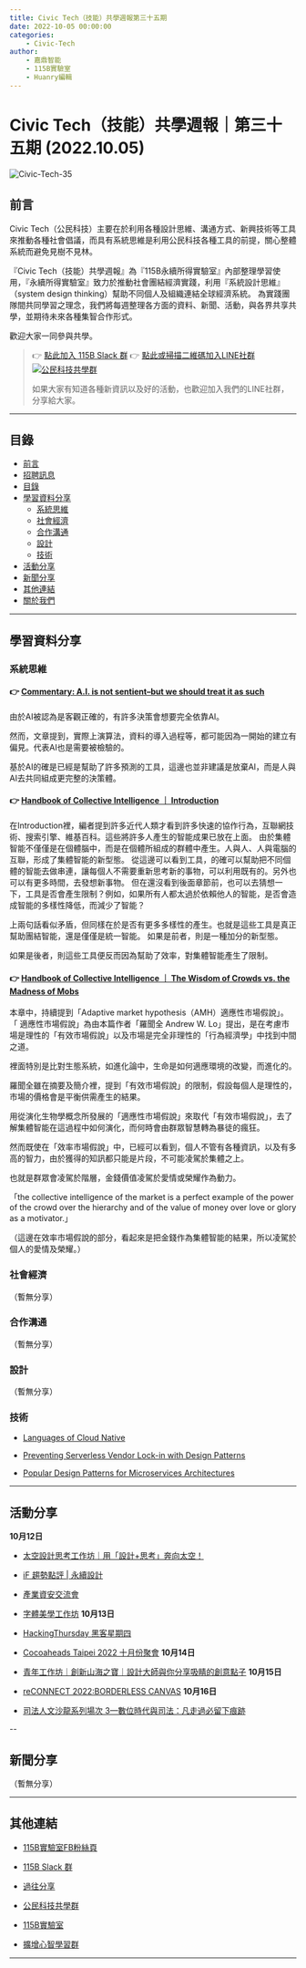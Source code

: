 ```yaml
---
title: Civic Tech（技能）共學週報第三十五期
date: 2022-10-05 00:00:00
categories:
	- Civic-Tech
author:
	- 嘉鼎智能
	- 115B實驗室
	- Huanry編輯
---
```

# Civic Tech（技能）共學週報｜第三十五期 (2022.10.05)

![Civic-Tech-35](/img/ct/35.png)

## 前言

Civic Tech（公民科技）主要在於利用各種設計思維、溝通方式、新興技術等工具來推動各種社會倡議，而具有系統思維是利用公民科技各種工具的前提，關心整體系統而避免見樹不見林。

『Civic Tech（技能）共學週報』為『115B永續所得實驗室』內部整理學習使用，『永續所得實驗室』致力於推動社會團結經濟實踐，利用『系統設計思維』（system design thinking）幫助不同個人及組織連結全球經濟系統。
為實踐團隊間共同學習之理念，我們將每週整理各方面的資料、新聞、活動，與各界共享共學，並期待未來各種集智合作形式。

歡迎大家一同參與共學。

>👉  [點此加入 115B Slack 群](https://bit.ly/Slack115b)
>👉  [點此或掃描二維碼加入LINE社群](https://line.me/ti/g2/Dj4AkbdDsY6o4D_CdDUB6Q)
>[![公民科技共學群](/img/產品共學群.jpg)](https://line.me/ti/g2/Dj4AkbdDsY6o4D_CdDUB6Q)
>
>如果大家有知道各種新資訊以及好的活動，也歡迎加入我們的LINE社群，分享給大家。


---
## 目錄
- [前言](#前言)
- [招聘訊息](#招聘訊息)
- [目錄](#目錄)
- [學習資料分享](#學習資料分享)
	- [系統思維](#系統思維)
	- [社會經濟](#社會經濟)
	- [合作溝通](#合作溝通)
	- [設計](#設計)
	- [技術](#技術)
- [活動分享](#活動分享)
- [新聞分享](#新聞分享)
- [其他連結](#其他連結)
- [關於我們](#關於我們)

---
## 學習資料分享
### 系統思維

#### 👉 [Commentary: A.I. is not sentient–but we should treat it as such](https://fortune.com/2022/09/26/ai-artificial-intelligence-sentient-bot-ethics-tech-triveni-gandhi/)


由於AI被認為是客觀正確的，有許多決策會想要完全依靠AI。

然而，文章提到，實際上演算法，資料的導入過程等，都可能因為一開始的建立有偏見。代表AI也是需要被檢驗的。

基於AI的確是已經是幫助了許多預測的工具，這邊也並非建議是放棄AI，而是人與AI去共同組成更完整的決策體。

#### 👉 [Handbook of Collective Intelligence ｜ Introduction](https://docs.google.com/document/d/1CRVN8uxa_g8i3oLRfVxhsltWNZ_ZMwoI-pl5IosG9VU/edit?pli=1)

在Introduction裡，編者提到許多近代人類才看到許多快速的協作行為，互聯網技術、搜索引擎、維基百科。這些將許多人產生的智能成果已放在上面。
由於集體智能不僅僅是在個體腦中，而是在個體所組成的群體中產生。人與人、人與電腦的互聯，形成了集體智能的新型態。
從這邊可以看到工具，的確可以幫助把不同個體的智能去做串連，讓每個人不需要重新思考新的事物，可以利用既有的。另外也可以有更多時間，去發想新事物。
但在還沒看到後面章節前，也可以去猜想一下，工具是否會產生限制？例如，如果所有人都太過於依賴他人的智能，是否會造成智能的多樣性降低，而減少了智能？

上兩句話看似矛盾，但同樣在於是否有更多多樣性的產生。也就是這些工具是真正幫助團結智能，還是僅僅是統一智能。
如果是前者，則是一種加分的新型態。

如果是後者，則這些工具便反而因為幫助了效率，對集體智能產生了限制。


#### 👉 [Handbook of Collective Intelligence ｜ The Wisdom of Crowds vs. the Madness of Mobs](https://docs.google.com/file/d/0B4-bDrtyS3lXSXZoSmlXbUNEUlk/edit?resourcekey=0-zePI6vk8prTL0R9nUPxS4A)

本章中，持續提到「Adaptive market hypothesis（AMH）適應性市場假說」。
「
適應性市場假說」為由本篇作者「羅聞全 Andrew W. Lo」提出，是在考慮市場是理性的「有效市場假說」以及市場是完全非理性的「行為經濟學」中找到中間之道。

裡面特別是比對生態系統，如進化論中，生命是如何適應環境的改變，而進化的。


羅聞全雖在摘要及簡介裡，提到「有效市場假說」的限制，假設每個人是理性的，市場的價格會是平衡供需產生的結果。

用從演化生物學概念所發展的「適應性市場假說」來取代「有效市場假說」，去了解集體智能在這過程中如何演化，而何時會由群眾智慧轉為暴徒的瘋狂。

然而既使在「效率市場假說」中，已經可以看到，個人不管有各種資訊，以及有多高的智力，由於獲得的知訊都只能是片段，不可能凌駕於集體之上。

也就是群眾會凌駕於階層，金錢價值凌駕於愛情或榮耀作為動力。

「the collective intelligence of the market is a perfect example of the power of the crowd over the hierarchy and of the value of money over love or glory as a motivator.」

（這邊在效率市場假說的部分，看起來是把金錢作為集體智能的結果，所以凌駕於個人的愛情及榮耀。）

### 社會經濟

（暫無分享）

### 合作溝通

（暫無分享）

### 設計

（暫無分享）

### 技術

- [Languages of Cloud Native](https://www.infoq.com/presentations/languages-cloud-native/)

- [Preventing Serverless Vendor Lock-in with Design Patterns](https://www.infoq.com/news/2022/10/design-patterns-serverless/)

- [Popular Design Patterns for Microservices Architectures](https://dzone.com/articles/popular-design-patterns-for-microservices-architec)

---
## 活動分享

**10月12日**
- [太空設計思考工作坊｜用「設計+思考」奔向太空！](https://www.accupass.com/event/2209280554585172594140)

- [iF 趨勢點評 | 永續設計](https://www.accupass.com/event/2209190719261562492438)

- [產業資安交流會](https://www.accupass.com/event/2209290107441844905933)

- [字體美學工作坊](https://www.accupass.com/event/2209060256311732520131)
**10月13日**
- [HackingThursday 黑客星期四](https://www.meetup.com/hackingthursday/events/288668294/)

- [Cocoaheads Taipei 2022 十月份聚會](https://cocoaheads-taipei.kktix.cc/events/20221013)
**10月14日**
- [青年工作坊｜創新山海之寶｜設計大師與你分享吸睛的創意點子](https://www.accupass.com/event/2209170358026641768600)
**10月15日**
- [reCONNECT 2022:BORDERLESS CANVAS](https://www.accupass.com/event/2209161214397878493550)
**10月16日**
- [司法人文沙龍系列場次 3—數位時代與司法：凡走過必留下痕跡](https://www.accupass.com/event/2210031230411373215370)

--
## 新聞分享

（暫無分享）

---
## 其他連結

- [115B實驗室FB粉絲頁](https://www.facebook.com/%E6%B0%B8%E7%BA%8C%E6%89%80%E5%BE%97%E5%AF%A6%E9%A9%97%E5%AE%A4-102916798609139)

- [115B Slack 群](https://bit.ly/Slack115b)

- [過往分享](/categories/Civic-Tech)

- [公民科技共學群](https://line.me/ti/g2/Dj4AkbdDsY6o4D_CdDUB6Q?utm_source=invitation&utm_medium=link_copy&utm_campaign=default)

- [115B實驗室](https://line.me/ti/g2/asPFU-0w4o9MIRSBdb4gtg?utm_source=invitation&utm_medium=link_copy&utm_campaign=default)

- [擴增心智學習群](https://line.me/ti/g2/asPFU-0w4o9MIRSBdb4gtg?utm_source=invitation&utm_medium=link_copy&utm_campaign=default)

---